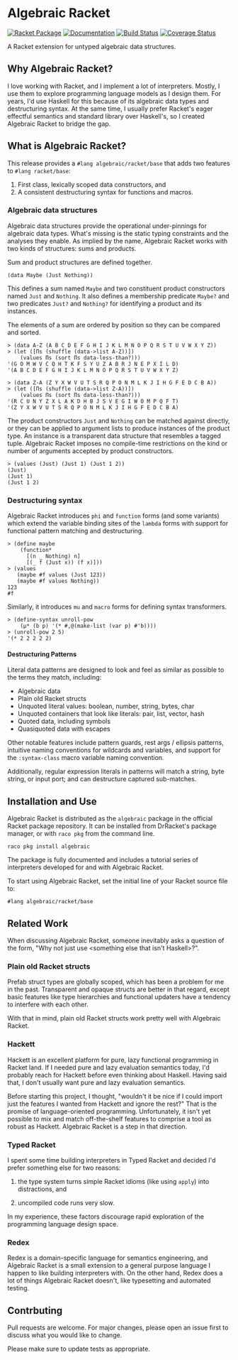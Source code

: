 # Algebraic Racket
[![Racket Package](https://img.shields.io/badge/raco%20pkg-algebraic-red.svg)](https://pkgd.racket-lang.org/pkgn/package/algebraic)
[![Documentation](https://img.shields.io/badge/read-docs-blue.svg)](http://docs.racket-lang.org/algebraic/)
[![Build Status](https://travis-ci.org/dedbox/racket-algebraic.svg?branch=master)](https://travis-ci.org/dedbox/racket-algebraic)
[![Coverage Status](https://coveralls.io/repos/github/dedbox/racket-algebraic/badge.svg?branch=master)](https://coveralls.io/github/dedbox/racket-algebraic?branch=master)

A Racket extension for untyped algebraic data structures.

## Why Algebraic Racket?

I love working with Racket, and I implement a lot of interpreters. Mostly,
I use them to explore programming language models as I design them. For
years, I'd use Haskell for this because of its algebraic data types and
destructuring syntax. At the same time, I usually prefer Racket's eager
effectful semantics and standard library over Haskell's, so I created
Algebraic Racket to bridge the gap.

## What is Algebraic Racket?

This release provides a `#lang algebraic/racket/base` that adds two
features to `#lang racket/base`:

  1. First class, lexically scoped data constructors, and
  2. A consistent destructuring syntax for functions and macros.

### Algebraic data structures

Algebraic data structures provide the operational under-pinnings for
algebraic data types. What's missing is the static typing constraints and
the analyses they enable. As implied by the name, Algebraic Racket works
with two kinds of structures: sums and products.

Sum and product structures are defined together.

```
(data Maybe (Just Nothing))
```

This defines a sum named `Maybe` and two constituent product constructors
named `Just` and `Nothing`. It also defines a membership predicate
`Maybe?` and two predicates `Just?` and `Nothing?` for identifying a
product and its instances.

The elements of a sum are ordered by position so they can be compared and
sorted.

```
> (data A-Z (A B C D E F G H I J K L M N O P Q R S T U V W X Y Z))
> (let ([Πs (shuffle (data->list A-Z))])
    (values Πs (sort Πs data-less-than?)))
'(G O M W V C Q H T K F S Y U Z A B R J N E P X I L D)
'(A B C D E F G H I J K L M N O P Q R S T U V W X Y Z)
```

```
> (data Z-A (Z Y X W V U T S R Q P O N M L K J I H G F E D C B A))
> (let ([Πs (shuffle (data->list Z-A))])
    (values Πs (sort Πs data-less-than?)))
'(R C U N Y Z X L A K D H B J S V E G I W O M P Q F T)
'(Z Y X W V U T S R Q P O N M L K J I H G F E D C B A)
```

The product constructors `Just` and `Nothing` can be matched against
directly, or they can be applied to argument lists to produce instances of
the product type. An instance is a transparent data structure that
resembles a tagged tuple. Algebraic Racket imposes no compile-time
restrictions on the kind or number of arguments accepted by product
constructors.

```
> (values (Just) (Just 1) (Just 1 2))
(Just)
(Just 1)
(Just 1 2)
```

### Destructuring syntax

Algebraic Racket introduces `phi` and `function` forms (and some variants)
which extend the variable binding sites of the `lambda` forms with support
for functional pattern matching and destructuring.

```
> (define maybe
    (function*
      [(n _ Nothing) n]
      [(_ f (Just x)) (f x)]))
> (values
   (maybe #f values (Just 123))
   (maybe #f values Nothing))
123
#f
```

Similarly, it introduces `mu` and `macro` forms for defining syntax
transformers.

```
> (define-syntax unroll-pow
    (μ* (b p) '(* #,@(make-list (var p) #'b))))
> (unroll-pow 2 5)
'(* 2 2 2 2 2)
```

#### Destructuring Patterns

Literal data patterns are designed to look and feel as similar as possible
to the terms they match, including:

- Algebraic data
- Plain old Racket structs
- Unquoted literal values: boolean, number, string, bytes, char
- Unquoted containers that look like literals: pair, list, vector, hash
- Quoted data, including symbols
- Quasiquoted data with escapes

Other notable features include pattern guards, rest args / ellipsis
patterns, intuitive naming conventions for wildcards and variables, and
support for the `:syntax-class` macro variable naming convention.

Additionally, regular expression literals in patterns will match a string,
byte string, or input port; and can destructure captured sub-matches.

## Installation and Use

Algebraic Racket is distributed as the `algebraic` package in the official
Racket package repository. It can be installed from DrRacket's package
manager, or with `raco pkg` from the command line.

```
raco pkg install algebraic
```

The package is fully documented and includes a tutorial series of
interpreters developed for and with Algebraic Racket.

To start using Algebraic Racket, set the initial line of your Racket
source file to:

```
#lang algebraic/racket/base
```

## Related Work

When discussing Algebraic Racket, someone inevitably asks a question of
the form, "Why not just use <something else that isn't Haskell>?".

### Plain old Racket structs

Prefab struct types are globally scoped, which has been a problem for me
in the past. Transparent and opaque structs are better in that regard,
except basic features like type hierarchies and functional updaters have a
tendency to interfere with each other.

With that in mind, plain old Racket structs work pretty well with
Algebraic Racket.

### Hackett

Hackett is an excellent platform for pure, lazy functional programming in
Racket land. If I needed pure and lazy evaluation semantics today, I'd
probably reach for Hackett before even thinking about Haskell. Having said
that, I don't usually want pure and lazy evaluation semantics.

Before starting this project, I thought, "wouldn't it be nice if I could
import just the features I wanted from Hackett and ignore the rest?" That
is the promise of language-oriented programming. Unfortunately, it isn't
yet possible to mix and match off-the-shelf features to comprise a tool as
robust as Hackett. Algebraic Racket is a step in that direction.

### Typed Racket

I spent some time building interpreters in Typed Racket and decided I'd
prefer something else for two reasons:

1. the type system turns simple Racket idioms (like using `apply`) into
distractions, and

2. uncompiled code runs very slow.

In my experience, these factors discourage rapid exploration of the
programming language design space.

### Redex

Redex is a domain-specific language for semantics engineering, and
Algebraic Racket is a small extension to a general purpose language I
happen to like building interpreters with. On the other hand, Redex does a
lot of things Algebraic Racket doesn't, like typesetting and automated
testing.

## Contrbuting

Pull requests are welcome. For major changes, please open an issue first
to discuss what you would like to change.

Please make sure to update tests as appropriate.

